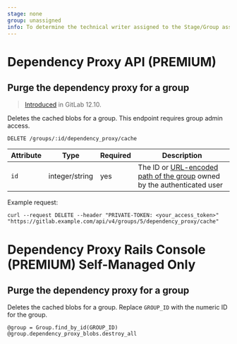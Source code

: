 ```yaml
---
stage: none
group: unassigned
info: To determine the technical writer assigned to the Stage/Group associated with this page, see https://about.gitlab.com/handbook/engineering/ux/technical-writing/#designated-technical-writers
---
```


# Dependency Proxy API **(PREMIUM)**

## Purge the dependency proxy for a group

> [Introduced](https://gitlab.com/gitlab-org/gitlab/-/issues/11631) in GitLab 12.10.

Deletes the cached blobs for a group. This endpoint requires group admin access.

```plaintext
DELETE /groups/:id/dependency_proxy/cache
```

| Attribute | Type | Required | Description |
| --------- | ---- | -------- | ----------- |
| `id`      | integer/string | yes | The ID or [URL-encoded path of the group](README.md#namespaced-path-encoding) owned by the authenticated user |

Example request:

```shell
curl --request DELETE --header "PRIVATE-TOKEN: <your_access_token>" "https://gitlab.example.com/api/v4/groups/5/dependency_proxy/cache"
```

# Dependency Proxy Rails Console **(PREMIUM)** **Self-Managed Only**

## Purge the dependency proxy for a group

Deletes the cached blobs for a group. Replace `GROUP_ID` with the numeric ID for the group.

```
@group = Group.find_by_id(GROUP_ID)
@group.dependency_proxy_blobs.destroy_all
```
